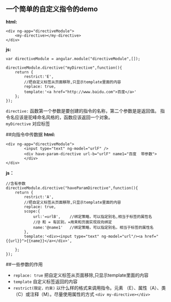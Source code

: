 ## 一个简单的自定义指令的demo

**html:**  

	<div ng-app="directiveModule"> 
		<my-directive></my-directive>
	</div>

**js:**  

	var directiveModule = angular.module("directiveModule",[]);
	
	directiveModule.directive("myDirective",function(){
		return {	
			restrict:'E',
			//把自定义标签从页面移除,只显示template里面的内容
			replace: true,
			template:'<a href="http://www.baidu.com">百度</a>'
		};
	});     

 `directive:` 函数第一个参数是要创建的指令的名称，第二个参数是是返回值。
指令名应该是驼峰命名风格的，函数应该返回一个对象。   
`myDirective` 对应<my-directive>标签

##向指令中传数据
**html:**

	<div ng-app="directiveModule"> 
			<input type="text" ng-model="urlF" />
			<div have-param-directive url-b="urlF" name1="百度  带参数">
			</div>
	</div>
**js：**

	//含有参数
	directiveModule.directive("haveParamDirective",function(){
		return {	
			restrict:'A',
			//把自定义标签从页面移除,只显示template里面的内容
			replace: true,
			scope:{
				url:'=urlB',	//绑定策略，可以指定别名,相当于标签的属性名
				//@ 和 = 有区别，=用来和页面实现双向绑定
				name:'@name1'	//绑定策略，可以指定别名，相当于标签的属性名
			},
			template:'<div><input type="text" ng-model="url"/><a href="{{url}}">{{name}}</a></div>',
			
		};
	});

##一些参数的作用
* `replace: true` 把自定义标签从页面移除,只显示template里面的内容
* `template` 自定义标签返回的内容
* `restrict(限定，约束)`  以什么样的格式来调用指令。元素 （E）、属性（A）、类（C）或注释（M）。尽量使用属性的方式 `<div my-directive></div>`
